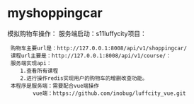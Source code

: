 # myshoppingcar
模拟购物车操作：
	服务端启动：s11luffycity项目：
	
	
	 购物车主要url是：http://127.0.0.1:8008/api/v1/shoppingcar/
	 课程url主要是：http://127.0.0.1:8008/api/v1/course/：
	 服务端实现api：
	 	1.查看所有课程
		2.进行操作redis实现用户的购物车的增删改查功能。
	 本程序是服务端：需要配合vue端操作
	 		vue端：https://github.com/inobug/luffcity_vue.git
	
